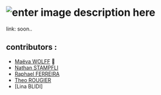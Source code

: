 # ![enter image description here](https://zupimages.net/up/20/16/i6tu.png)

link: soon..

## contributors :

 - [Maëva WOLFF](https://github.com/MaevaWolff) 🐉
 - [Nathan STAMPFLI](https://github.com/Nstampfli)
 - [Raphael FERREIRA](https://github.com/rqphy) 
 - [Theo ROUGIER](https://github.com/theorougier) 
 - [Lina BLIDI]

